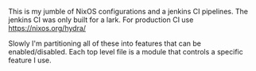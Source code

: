 This is my jumble of NixOS configurations and a jenkins CI pipelines. The jenkins CI was only built for a lark. For production CI use https://nixos.org/hydra/

Slowly I'm partitioning all of these into features that can be enabled/disabled. Each top level file is a module that controls a specific feature I use.
